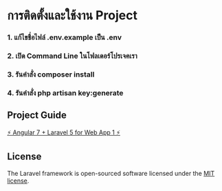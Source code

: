 # การติดตั้งและใช้งาน Project

### 1. แก้ไขชื่อไฟล์ .env.example เป็น .env
### 2. เปิด Command Line ในโฟลเดอร์โปรเจคเรา
### 3. รันคำสั่ง composer install
### 4. รันคำสั่ง php artisan key:generate


## Project Guide
[⚡ Angular 7 + Laravel 5 for Web App 1 ⚡](https://medium.com/@sirichai420/angular-7-laravel-5-for-web-app-1-3081cb5978f4)

## License

The Laravel framework is open-sourced software licensed under the [MIT license](https://opensource.org/licenses/MIT).
